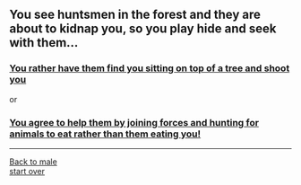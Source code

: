 ## You see huntsmen in the forest and they are about to kidnap you, so you play hide and seek with them...  
### [You rather have them find you sitting on top of a tree and shoot you](death.md)  
or  
### [You agree to help them by joining forces and hunting for animals to eat rather than them eating you!](death.md)
---
[Back to male](male.md)  
[start over](start.md)


